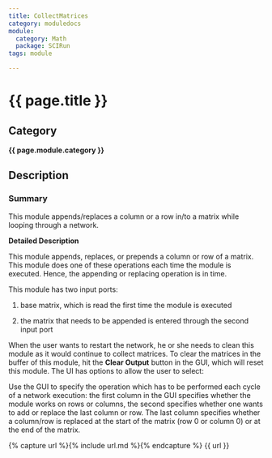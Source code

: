 ```yaml
---
title: CollectMatrices
category: moduledocs
module:
  category: Math
  package: SCIRun
tags: module

---
```


# {{ page.title }}

## Category

**{{ page.module.category }}**

## Description

### Summary

This module appends/replaces a column or a row in/to a matrix while looping through a network.

**Detailed Description**

This module appends, replaces, or prepends a column or row of a matrix. This module does one of these operations each time the module is executed. Hence, the appending or replacing operation is in time.

This module has two input ports: 

  1. base matrix, which is read the first time the module is executed
  
  2. the matrix that needs to be appended is entered through the second input port

When the user wants to restart the network, he or she needs to clean this module as it would continue to collect matrices. To clear the matrices in the buffer of this module, hit the **Clear Output** button in the GUI, which will reset this module. The UI has options to allow the user to select:

Use the GUI to specify the operation which has to be performed each cycle of a network execution: the first column in the GUI specifies whether the module works on rows or columns, the second specifies whether one wants to add or replace the last column or row. The last column specifies whether a column/row is replaced at the start of the matrix (row 0 or column 0) or at the end of the matrix.

{% capture url %}{% include url.md %}{% endcapture %}
{{ url }}
